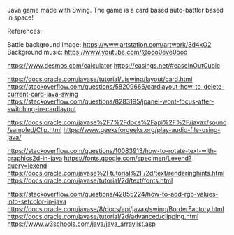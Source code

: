 Java game made with Swing. 
The game is a card based auto-battler based in space!


References:

Battle background image: https://www.artstation.com/artwork/3d4xO2
Background music: https://www.youtube.com/@ooo0eve0ooo


https://www.desmos.com/calculator
https://easings.net/#easeInOutCubic

https://docs.oracle.com/javase/tutorial/uiswing/layout/card.html
https://stackoverflow.com/questions/58209666/cardlayout-how-to-delete-current-card-java-swing
https://stackoverflow.com/questions/8283195/jpanel-wont-focus-after-switching-in-cardlayout

https://docs.oracle.com/javase%2F7%2Fdocs%2Fapi%2F%2F/javax/sound/sampled/Clip.html
https://www.geeksforgeeks.org/play-audio-file-using-java/

https://stackoverflow.com/questions/10083913/how-to-rotate-text-with-graphics2d-in-java
https://fonts.google.com/specimen/Lexend?query=lexend
https://docs.oracle.com/javase%2Ftutorial%2F/2d/text/renderinghints.html
https://docs.oracle.com/javase/tutorial/2d/text/fonts.html

https://stackoverflow.com/questions/42855224/how-to-add-rgb-values-into-setcolor-in-java 
https://docs.oracle.com/javase/8/docs/api/javax/swing/BorderFactory.html
https://docs.oracle.com/javase/tutorial/2d/advanced/clipping.html
https://www.w3schools.com/java/java_arraylist.asp